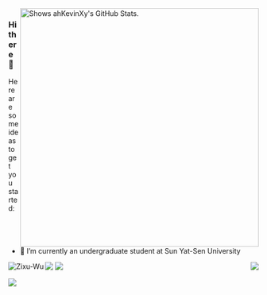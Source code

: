 
<a href="https://github.com/pulls?q=author%3AahKevinXy">
  <picture>
    <source media="(prefers-color-scheme: dark)" srcset="https://github-stats.liuli.lol/api?username=Zixu-Wu&theme=vue-dark&show_icons=true&include_all_commits=true&count_private=true">
    <img alt="Shows ahKevinXy's GitHub Stats." align="right" width="480px" src="https://github-stats.liuli.lol/api?username=Zixu-Wu&theme=vue&show_icons=true&include_all_commits=true&count_private=true">
  </picture>
</a>



### Hi there 👋




Here are some ideas to get you started:

- 🔭 I’m currently an undergraduate student at Sun Yat-Sen University

<p><img align="left" src="https://github-readme-stats.vercel.app/api/top-langs?username=Zixu-Wu&show_icons=true&locale=en&layout=compact" alt="Zixu-Wu" /></p>


  <img align="right" src="https://metrics.lecoq.io/Zixu-Wu?template=classic&base.activity=0&base.community=0&base.repositories=0&base.metadata=0&isocalendar=1&base=header%2C%20activity%2C%20community%2C%20repositories%2C%20metadata&base.indepth=false&base.hireable=false&isocalendar=false&isocalendar.duration=full-year&config.timezone=Asia%2FShanghai">
</a>

![](https://github-profile-summary-cards.vercel.app/api/cards/profile-details?username=Zixu-Wu&theme=vue)
![](https://github-profile-summary-cards.vercel.app/api/cards/productive-time?username=Zixu-Wu&theme=vue)





![](https://komarev.com/ghpvc/?username=Zixu-Wu&color=green)
